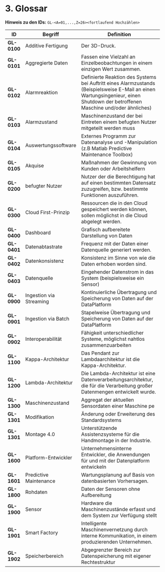 # 3. Glossar

**Hinweis zu den IDs:** `GL-<A=01,...,Z=26><fortlaufend Hochzählen>`


| ID                                | Begriff             | Definition                                                                                                                                                                      |
|-----------------------------------|---------------------|---------------------------------------------------------------------------------------------------------------------------------------------------------------------------------|
| <a name="GL-0100">**GL-0100**</a> | Additive Fertigung  | Der 3D-Druck.                                                                                                                                                                   |
| <a name="GL-0101">**GL-0101**</a> | Aggregierte Daten   | Fassen eine Vielzahl an Einzelbeobachtungen in einem einzigen Wert zusammen.                                                                                                   |
| <a name="GL-0102">**GL-0102**</a> | Alarmreaktion       | Definierte Reaktion des Systems bei Auftritt eines Alarmzustands (Beispielsweise E-Mail an einen Wartungsingenieur, einen Shutdown der betroffenen Maschine und/oder ähnliches) |
| <a name="GL-0103">**GL-0103**</a> | Alarmzustand        | Maschinenzustand der bei Eintreten einem befugten Nutzer mitgeteilt werden muss                                                                                                 |
| <a name="GL-0104">**GL-0104**</a> | Auswertungssoftware | Externes Programm zur Datenanalyse und -Manipulation (z.B Matlab Predictive Maintenance Toolbox)                                                                                |
| <a name="GL-0105">**GL-0105**</a> | Akquise | Maßnahmen der Gewinnung von Kunden oder Arbeitshelfern                                                                               |
| <a name="GL-0200">**GL-0200**</a> | befugter Nutzer     | Nutzer der die Berechtigung hat auf einen bestimmten Datensatz zuzugreifen, bzw. bestimmte Funktionen auszuführen.                                                              |
| <a name="GL-0300">**GL-0300**</a> | Cloud First-Prinzip | Ressourcen die in den Cloud gespeichert werden können, sollen möglichst in die Cloud abgelegt werden.                                                                            |
| <a name="GL-0400">**GL-0400**</a> | Dashboard           | Grafisch aufbereitete Darstellung von Daten                                                                                                                                     |
| <a name="GL-0401">**GL-0401**</a> | Datenabtastrate     | Frequenz mit der Daten einer Datenquelle generiert werden.                                                                                                                      |
| <a name="GL-0402">**GL-0402**</a> | Datenkonsistenz     | Konsistenz im Sinne von wie die Daten erhoben worden sind.                                                                                                                      |
| <a name="GL-0403">**GL-0403**</a> | Datenquelle         | Eingehender Datenstrom in das System (beispielsweise ein Sensor)                                                                                                                |
| <a name="GL-0900">**GL-0900**</a> | Ingestion via Streaming       | Kontinuierliche Übertragung und Speicherung von Daten auf der DataPlatform                                                                              |
| <a name="GL-0901">**GL-0901**</a> |  Ingestion via Batch      | Stapelweise Übertragung und Speicherung von Daten auf der DataPlatform                                                                              |
| <a name="GL-0902">**GL-0902**</a> |  Interoperabilität      | Fähigkeit unterschiedlicher Systeme, möglichst nahtlos zusammenzuarbeiten                                                                          |
| <a name="GL-1100">**GL-1100**</a> |  Kappa-Architektur      | Das  Pendant  zur  Lambdaarchitektur  ist  die  Kappa-Architektur.                                                                       |
| <a name="GL-1200">**GL-1200**</a> |  Lambda-Architektur      | Die Lambda-Architektur ist eine Datenverarbeitungsarchitektur, die für die Verarbeitung großer Datenmengen entwickelt wurde.                                                                       |
| <a name="GL-1300">**GL-1300**</a> | Maschinenzustand    | Aggregat der aktuellen Sensordaten einer Maschine                  pe                                                                                                             |
| <a name="GL-1301">**GL-1301**</a> | Modifikation        | Änderung oder Erweiterung des Standardsystems                                                                                                                                   |
| <a name="GL-1301">**GL-1301**</a> | Montage 4.0         | Unterstützende Assistenzsysteme für die Handmontage in der Industrie.                                                                                                           |
| <a name="GL-1600">**GL-1600**</a> | Platform-Entwickler | Unternehmensinterne Entwickler, die Anwendungen für und mit der Datenplatform entwickeln                                                                                                                                           |
| <a name="GL-1601">**GL-1601**</a> | Predictive Maintenance       | Wartungsplanung auf Basis von datenbasierten Vorhersagen.                                                                              |
| <a name="GL-1800">**GL-1800**</a> | Rohdaten            | Daten der Sensoren ohne Aufbereitung                                                                                                                                            |
| <a name="GL-1900">**GL-1900**</a> | Sensor              | Hardware die Maschinenzustände erfasst und dem System zur Verfügung stellt                                                                                                      |
| <a name="GL-1901">**GL-1901**</a> | Smart Factory       | Intelligente Maschinenvernetzung durch interne Kommunikation, in einem produzierenden Unternehmen.                                                                              |
| <a name="GL-1902">**GL-1902**</a> | Speicherbereich     | Abgegrenzter Bereich zur Datenspeicherung mit eigener Rechtestruktur                                                                              |

